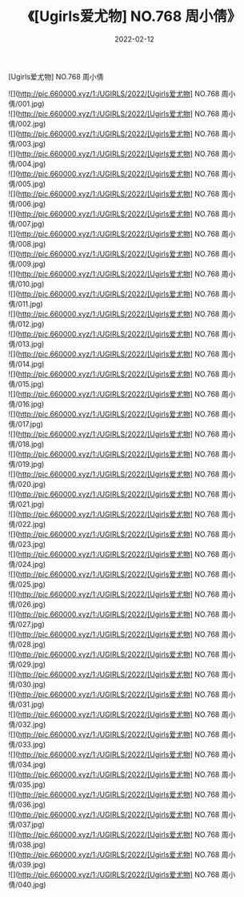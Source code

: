 ﻿---
layout: post
title:  《[Ugirls爱尤物] NO.768 周小倩》
date:   2022-02-12
img: http://pic.660000.xyz/1:/UGIRLS/2022/[Ugirls爱尤物] NO.768 周小倩/000.jpg
categories: [美女, 清纯, 唯美]
---

[Ugirls爱尤物] NO.768 周小倩

 ![](http://pic.660000.xyz/1:/UGIRLS/2022/[Ugirls爱尤物] NO.768 周小倩/001.jpg) <br>![](http://pic.660000.xyz/1:/UGIRLS/2022/[Ugirls爱尤物] NO.768 周小倩/002.jpg) <br>![](http://pic.660000.xyz/1:/UGIRLS/2022/[Ugirls爱尤物] NO.768 周小倩/003.jpg) <br>![](http://pic.660000.xyz/1:/UGIRLS/2022/[Ugirls爱尤物] NO.768 周小倩/004.jpg) <br>![](http://pic.660000.xyz/1:/UGIRLS/2022/[Ugirls爱尤物] NO.768 周小倩/005.jpg) <br>![](http://pic.660000.xyz/1:/UGIRLS/2022/[Ugirls爱尤物] NO.768 周小倩/006.jpg) <br>![](http://pic.660000.xyz/1:/UGIRLS/2022/[Ugirls爱尤物] NO.768 周小倩/007.jpg) <br>![](http://pic.660000.xyz/1:/UGIRLS/2022/[Ugirls爱尤物] NO.768 周小倩/008.jpg) <br>![](http://pic.660000.xyz/1:/UGIRLS/2022/[Ugirls爱尤物] NO.768 周小倩/009.jpg) <br>![](http://pic.660000.xyz/1:/UGIRLS/2022/[Ugirls爱尤物] NO.768 周小倩/010.jpg) <br>![](http://pic.660000.xyz/1:/UGIRLS/2022/[Ugirls爱尤物] NO.768 周小倩/011.jpg) <br>![](http://pic.660000.xyz/1:/UGIRLS/2022/[Ugirls爱尤物] NO.768 周小倩/012.jpg) <br>![](http://pic.660000.xyz/1:/UGIRLS/2022/[Ugirls爱尤物] NO.768 周小倩/013.jpg) <br>![](http://pic.660000.xyz/1:/UGIRLS/2022/[Ugirls爱尤物] NO.768 周小倩/014.jpg) <br>![](http://pic.660000.xyz/1:/UGIRLS/2022/[Ugirls爱尤物] NO.768 周小倩/015.jpg) <br>![](http://pic.660000.xyz/1:/UGIRLS/2022/[Ugirls爱尤物] NO.768 周小倩/016.jpg) <br>![](http://pic.660000.xyz/1:/UGIRLS/2022/[Ugirls爱尤物] NO.768 周小倩/017.jpg) <br>![](http://pic.660000.xyz/1:/UGIRLS/2022/[Ugirls爱尤物] NO.768 周小倩/018.jpg) <br>![](http://pic.660000.xyz/1:/UGIRLS/2022/[Ugirls爱尤物] NO.768 周小倩/019.jpg) <br>![](http://pic.660000.xyz/1:/UGIRLS/2022/[Ugirls爱尤物] NO.768 周小倩/020.jpg) <br>![](http://pic.660000.xyz/1:/UGIRLS/2022/[Ugirls爱尤物] NO.768 周小倩/021.jpg) <br>![](http://pic.660000.xyz/1:/UGIRLS/2022/[Ugirls爱尤物] NO.768 周小倩/022.jpg) <br>![](http://pic.660000.xyz/1:/UGIRLS/2022/[Ugirls爱尤物] NO.768 周小倩/023.jpg) <br>![](http://pic.660000.xyz/1:/UGIRLS/2022/[Ugirls爱尤物] NO.768 周小倩/024.jpg) <br>![](http://pic.660000.xyz/1:/UGIRLS/2022/[Ugirls爱尤物] NO.768 周小倩/025.jpg) <br>![](http://pic.660000.xyz/1:/UGIRLS/2022/[Ugirls爱尤物] NO.768 周小倩/026.jpg) <br>![](http://pic.660000.xyz/1:/UGIRLS/2022/[Ugirls爱尤物] NO.768 周小倩/027.jpg) <br>![](http://pic.660000.xyz/1:/UGIRLS/2022/[Ugirls爱尤物] NO.768 周小倩/028.jpg) <br>![](http://pic.660000.xyz/1:/UGIRLS/2022/[Ugirls爱尤物] NO.768 周小倩/029.jpg) <br>![](http://pic.660000.xyz/1:/UGIRLS/2022/[Ugirls爱尤物] NO.768 周小倩/030.jpg) <br>![](http://pic.660000.xyz/1:/UGIRLS/2022/[Ugirls爱尤物] NO.768 周小倩/031.jpg) <br>![](http://pic.660000.xyz/1:/UGIRLS/2022/[Ugirls爱尤物] NO.768 周小倩/032.jpg) <br>![](http://pic.660000.xyz/1:/UGIRLS/2022/[Ugirls爱尤物] NO.768 周小倩/033.jpg) <br>![](http://pic.660000.xyz/1:/UGIRLS/2022/[Ugirls爱尤物] NO.768 周小倩/034.jpg) <br>![](http://pic.660000.xyz/1:/UGIRLS/2022/[Ugirls爱尤物] NO.768 周小倩/035.jpg) <br>![](http://pic.660000.xyz/1:/UGIRLS/2022/[Ugirls爱尤物] NO.768 周小倩/036.jpg) <br>![](http://pic.660000.xyz/1:/UGIRLS/2022/[Ugirls爱尤物] NO.768 周小倩/037.jpg) <br>![](http://pic.660000.xyz/1:/UGIRLS/2022/[Ugirls爱尤物] NO.768 周小倩/038.jpg) <br>![](http://pic.660000.xyz/1:/UGIRLS/2022/[Ugirls爱尤物] NO.768 周小倩/039.jpg) <br>![](http://pic.660000.xyz/1:/UGIRLS/2022/[Ugirls爱尤物] NO.768 周小倩/040.jpg) <br>